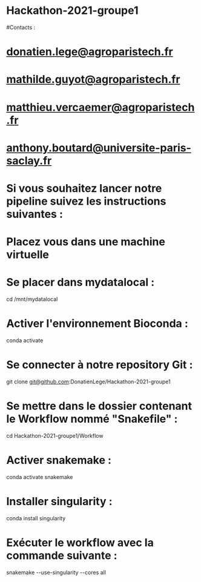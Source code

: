 # Hackathon-2021-groupe1

#Contacts : 

# donatien.lege@agroparistech.fr
# mathilde.guyot@agroparistech.fr
# matthieu.vercaemer@agroparistech.fr
# anthony.boutard@universite-paris-saclay.fr

# Si vous souhaitez lancer notre pipeline suivez les instructions suivantes :

# Placez vous dans une machine virtuelle 

# Se placer dans mydatalocal :
cd /mnt/mydatalocal

# Activer l'environnement Bioconda :
conda activate 

# Se connecter à notre repository Git : 
git clone git@github.com:DonatienLege/Hackathon-2021-groupe1

# Se mettre dans le dossier contenant le Workflow nommé "Snakefile" : 
cd Hackathon-2021-groupe1/Workflow

# Activer snakemake : 
conda activate snakemake

# Installer singularity : 
conda install singularity

# Exécuter le workflow avec la commande suivante : 
snakemake --use-singularity --cores all
